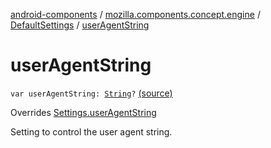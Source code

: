 [android-components](../../index.md) / [mozilla.components.concept.engine](../index.md) / [DefaultSettings](index.md) / [userAgentString](./user-agent-string.md)

# userAgentString

`var userAgentString: `[`String`](https://kotlinlang.org/api/latest/jvm/stdlib/kotlin/-string/index.html)`?` [(source)](https://github.com/mozilla-mobile/android-components/blob/master/components/concept/engine/src/main/java/mozilla/components/concept/engine/Settings.kt#L154)

Overrides [Settings.userAgentString](../-settings/user-agent-string.md)

Setting to control the user agent string.

